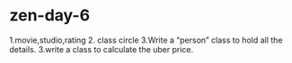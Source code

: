 # zen-day-6
1.movie,studio,rating 2. class circle 3.Write a “person” class to hold all the details. 3.write a class to calculate the uber price.
